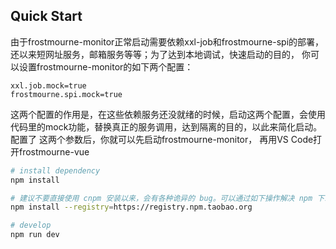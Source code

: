 ## Quick Start

由于frostmourne-monitor正常启动需要依赖xxl-job和frostmourne-spi的部署，还以来短网址服务，邮箱服务等等；为了达到本地调试，快速启动的目的，
你可以设置frostmourne-monitor的如下两个配置：

```
xxl.job.mock=true
frostmourne.spi.mock=true
```

这两个配置的作用是，在这些依赖服务还没就绪的时候，启动这两个配置，会使用代码里的mock功能，替换真正的服务调用，达到隔离的目的，以此来简化启动。配置了
这两个参数后，你就可以先启动frostmourne-monitor， 再用VS Code打开frostmourne-vue

```bash
# install dependency
npm install

# 建议不要直接使用 cnpm 安装以来，会有各种诡异的 bug。可以通过如下操作解决 npm 下载速度慢的问题
npm install --registry=https://registry.npm.taobao.org

# develop
npm run dev
```

